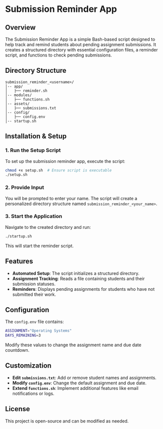 # Submission Reminder App

## Overview
The Submission Reminder App is a simple Bash-based script designed to help track and remind students about pending assignment submissions. It creates a structured directory with essential configuration files, a reminder script, and functions to check pending submissions.

## Directory Structure
```
submission_reminder_<username>/
│-- app/
│   ├── reminder.sh
│-- modules/
│   ├── functions.sh
│-- assets/
│   ├── submissions.txt
│-- config/
│   ├── config.env
│-- startup.sh
```

## Installation & Setup
### 1. Run the Setup Script
To set up the submission reminder app, execute the script:
```bash
chmod +x setup.sh  # Ensure script is executable
./setup.sh
```

### 2. Provide Input
You will be prompted to enter your name. The script will create a personalized directory structure named `submission_reminder_<your_name>`.

### 3. Start the Application
Navigate to the created directory and run:
```bash
./startup.sh
```
This will start the reminder script.

## Features
- **Automated Setup**: The script initializes a structured directory.
- **Assignment Tracking**: Reads a file containing students and their submission statuses.
- **Reminders**: Displays pending assignments for students who have not submitted their work.

## Configuration
The `config.env` file contains:
```bash
ASSIGNMENT="Operating Systems"
DAYS_REMAINING=3
```
Modify these values to change the assignment name and due date countdown.

## Customization
- **Edit `submissions.txt`**: Add or remove student names and assignments.
- **Modify `config.env`**: Change the default assignment and due date.
- **Extend `functions.sh`**: Implement additional features like email notifications or logs.

## License
This project is open-source and can be modified as needed.


